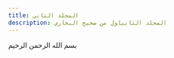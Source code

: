 ```yaml
---
title: المجلد الثاني
description: المجلد الثانياول من صحيح البخاري
---
```


بسم الله الرحمن الرحيم
<!--stackedit_data:
eyJoaXN0b3J5IjpbMTAzNjc5ODAzOF19
-->